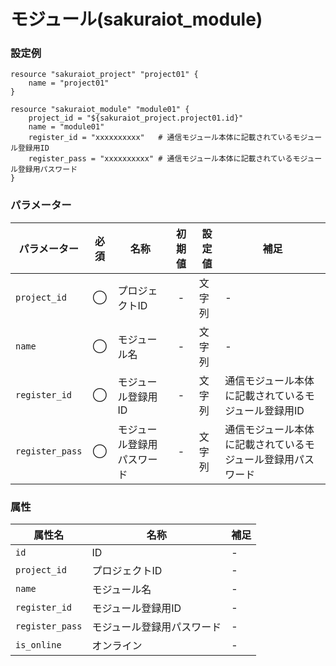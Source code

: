 # モジュール(sakuraiot_module)

### 設定例

```
resource "sakuraiot_project" "project01" {
    name = "project01"
}

resource "sakuraiot_module" "module01" {
    project_id = "${sakuraiot_project.project01.id}"
    name = "module01"
    register_id = "xxxxxxxxxx"   # 通信モジュール本体に記載されているモジュール登録用ID
    register_pass = "xxxxxxxxxx" # 通信モジュール本体に記載されているモジュール登録用パスワード
}
```

### パラメーター

|パラメーター         |必須  |名称                |初期値     |設定値                    |補足                                          |
|-------------------|:---:|--------------------|:--------:|------------------------|----------------------------------------------|
| `project_id`      | ◯   | プロジェクトID           | -        | 文字列                  | - |
| `name`            | ◯   | モジュール名             | -        | 文字列                  | - |
| `register_id`     | ◯   | モジュール登録用ID       | -        | 文字列                  | 通信モジュール本体に記載されているモジュール登録用ID |
| `register_pass`   | ◯   | モジュール登録用パスワード | -        | 文字列                  | 通信モジュール本体に記載されているモジュール登録用パスワード |

### 属性

|属性名                | 名称                    | 補足                                        |
|---------------------|------------------------|--------------------------------------------|
| `id`                | ID                     | -                                          |
| `project_id`        | プロジェクトID           | -                                          |
| `name`              | モジュール名             | -                                          |
| `register_id`       | モジュール登録用ID           | -                                          |
| `register_pass`     | モジュール登録用パスワード           | -                                          |
| `is_online`         | オンライン           | -                                          |
